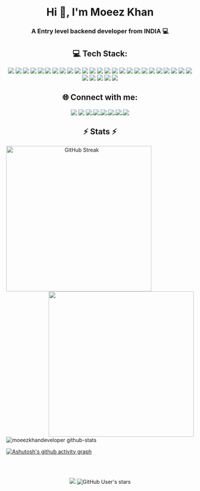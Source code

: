 <h1 align="center">Hi 👋, I'm Moeez Khan </h1>
<h3 align="center">A Entry level backend developer from INDIA 💻 </h3>

<h2 align="center">💻 Tech Stack:</h2>
<div align="center">
  <img src="https://img.shields.io/badge/HTML5-E34F26?style=for-the-badge&logo=html5&logoColor=white" />
  <img src="https://img.shields.io/badge/Bootstrap-563D7C?style=for-the-badge&logo=bootstrap&logoColor=white" />
  <img src="https://img.shields.io/badge/CSS3-1572B6?style=for-the-badge&logo=css3&logoColor=white" />
  <img src="https://img.shields.io/badge/fastapi-109989?style=for-the-badge&logo=FASTAPI&logoColor=white" />
  <img src="https://img.shields.io/badge/JavaScript-323330?style=for-the-badge&logo=javascript&logoColor=F7DF1E" />
  <img src="https://img.shields.io/badge/Astro-0C1222?style=for-the-badge&logo=astro&logoColor=FDFDFE" />
  <img src="https://img.shields.io/badge/Node%20js-339933?style=for-the-badge&logo=nodedotjs&logoColor=white" />
  <img src="https://img.shields.io/badge/PHP-777BB4?style=for-the-badge&logo=php&logoColor=white" />
  <img src="https://img.shields.io/badge/Tailwind_CSS-38B2AC?style=for-the-badge&logo=tailwind-css&logoColor=white" />
  <img src="https://img.shields.io/badge/MongoDB-4EA94B?style=for-the-badge&logo=mongodb&logoColor=white" />
  <img src="https://img.shields.io/badge/MySQL-005C84?style=for-the-badge&logo=mysql&logoColor=white" />
  <img src="https://img.shields.io/badge/Cloudflare-F38020?style=for-the-badge&logo=Cloudflare&logoColor=white" />
  <img src="https://img.shields.io/badge/firebase-ffca28?style=for-the-badge&logo=firebase&logoColor=black" />
  <img src="https://img.shields.io/badge/Google_Cloud-4285F4?style=for-the-badge&logo=google-cloud&logoColor=white" />
  <img src="https://img.shields.io/badge/Heroku-430098?style=for-the-badge&logo=heroku&logoColor=white" />
  <img src="https://img.shields.io/badge/Netlify-00C7B7?style=for-the-badge&logo=netlify&logoColor=white" />
  <img src="https://img.shields.io/badge/Vercel-000000?style=for-the-badge&logo=vercel&logoColor=white" />
  <img src="https://img.shields.io/badge/Google%20Analytics-E37400?style=for-the-badge&logo=google%20analytics&logoColor=white" />
  <img src="https://img.shields.io/badge/Wordpress-21759B?style=for-the-badge&logo=wordpress&logoColor=white" />
  <img src="https://img.shields.io/badge/Adobe%20after%20affects-CF96FD?style=for-the-badge&logo=Adobe%20after%20effects&logoColor=393665" />
  <img src="https://img.shields.io/badge/Adobe%20Illustrator-FF9A00?style=for-the-badge&logo=adobe%20illustrator&logoColor=white" />
  <img src="https://img.shields.io/badge/Adobe%20Photoshop-31A8FF?style=for-the-badge&logo=Adobe%20Photoshop&logoColor=black" />
  <img src="https://img.shields.io/badge/Figma-F24E1E?style=for-the-badge&logo=figma&logoColor=white" />
  <img src="https://img.shields.io/badge/GIT-E44C30?style=for-the-badge&logo=git&logoColor=white" />
  <img src="https://img.shields.io/badge/GitHub-100000?style=for-the-badge&logo=github&logoColor=white" />
  <img src="https://img.shields.io/badge/Jira-0052CC?style=for-the-badge&logo=Jira&logoColor=white" />
  <img src="https://img.shields.io/badge/Shell_Script-121011?style=for-the-badge&logo=gnu-bash&logoColor=white" />
  <img src="https://img.shields.io/badge/windows%20terminal-4D4D4D?style=for-the-badge&logo=windows%20terminal&logoColor=white" />
  <img src="https://img.shields.io/badge/Notion-000000?style=for-the-badge&logo=notion&logoColor=white" />
  <img src="https://img.shields.io/badge/Trello-0052CC?style=for-the-badge&logo=trello&logoColor=white" />
</div>
<h2 align="center">🌐 Connect with me:</h2>
<p align="center">
<a href="https://linkedin.com/in/sabirbepari" target="_blank"><img align="center" src="https://img.shields.io/badge/LinkedIn-0077B5?style=for-the-badge&logo=linkedin&logoColor=white" /></a>
<a href="mailto:moeezkhan.dev@gmail.com" target="_blank"><img align="center" src="https://img.shields.io/badge/moeezkhan.dev@gmail.com-white?style=for-the-badge&logo=gmail" /></a>
<a href="https://linktr.ee/sabirbepari" target="_blank"> <img align="center" src="https://img.shields.io/badge/linktree-1de9b6?style=for-the-badge&logo=linktree&logoColor=white" /> </a>
<a href="https://facebook.com/sabirbeparimsb" target="_blank"> <img align="center" src="https://img.shields.io/badge/Facebook-1877F2?style=for-the-badge&logo=facebook&logoColor=white" /> </a>
<a href="https://instagram.com/msbcodes" target="_blank">
  <img align="center" src="https://img.shields.io/badge/Instagram-E4405F?style=for-the-badge&logo=instagram&logoColor=white" />
</a>
<a href="https://leetcode.com/sabirbepari" target="_blank">
  <img align="center" src="https://img.shields.io/badge/LeetCode-FFA116?style=for-the-badge&logo=leetcode&logoColor=black" />
</a>
<a href="https://x.com/sabir_bepari" target="_blank">
  <img align="center" src="https://img.shields.io/badge/Twitter(X)-000000?style=for-the-badge&logo=x&logoColor=white" />
</a>
<a href="https://sabirbepari.com" target="_blank">
  <img align="center" src="https://img.shields.io/badge/Website-4285F4?style=for-the-badge&logo=google-chrome&logoColor=white" />
</a>

</p>
<h2 align="center">⚡ Stats ⚡</h2>
<p align=center >
  <div align=center>
    <a href="https://git.io/streak-stats">
      <img align="left" width=390 src="https://github-readme-streak-stats-amber-two.vercel.app?user=sabirbepari&count_private=true&theme=react&dates=EBEBEB6D&&border_radius=25&exclude_days=Sun%2CSat&border=AC7BF9&fire=78ECFD&ring=AC7BF9&currStreakLabel=78ECFD&currStreakNum=E8E8E8&background=26272D&stroke=78ECFD&excludeDaysLabel=26272D&include_all_commits=true" alt="GitHub Streak" />
    </a>
    <a href="https://github.com/anuraghazra/github-readme-stats" title="Go to Source">
      <img align="right" width=390 src="https://github-readme-stats-fernando-lopezs-projects-3f43787d.vercel.app/api?username=sabirbepari&count_private=true&show_icons=true&theme=react&border_color=60B2BF&hide_border=false&border_radius=25&title_color=78ECFD&icon_color=AC7BF9&bg_color=26272D&include_all_commits=true" />
    </a>
  </div>
 </p>
 
![moeezkhandeveloper github-stats](https://stats.dooboo.io/api/github-stats-advanced?login=moeezkhandeveloper&count_private=true)

[![Ashutosh's github activity graph](https://github-readme-activity-graph.vercel.app/graph?username=sabirbepari&bg_color=26272D&title_color=FFFFFF&color=77EBFC&line=77EBFC&point=AE7BFA&area_color=FAACFF&area=true&radius=16&hide_border=true)](https://github.com/ashutosh00710/github-readme-activity-graph)
   
<br><br>
<p align="center"><img src="https://komarev.com/ghpvc/?username=sabirbepari&style=for-the-badge"> <img alt="GitHub User's stars" src="https://img.shields.io/github/stars/sabirbepari?style=for-the-badge&logo=github&color=ffca28">
</p>
